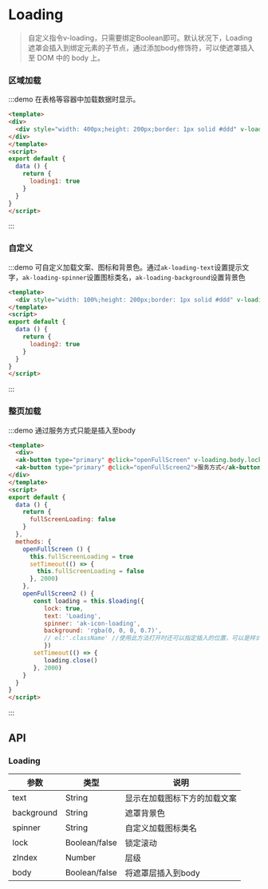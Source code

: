 <!-- Created by 337547038 on 2018/8/31 0031. -->
<script>
export default {
  data () {
    return {
      loading1: true,
      loading2: true,
      fullScreenLoading: false
    }
  },
  methods: {
    openFullScreen () {
      this.fullScreenLoading = true
      setTimeout(() => {
        this.fullScreenLoading = false
      }, 2000)
    },
    openFullScreen2 () {
      const loading = this.$loading({
        lock: true,
        text: 'Loading',
        spinner: 'ak-icon-loading',
        background: 'rgba(0, 0, 0, 0.7)'
      })
      setTimeout(() => {
        loading.close()
      }, 2000)
    }
  }
}
</script>
# Loading

> 自定义指令v-loading，只需要绑定Boolean即可。默认状况下，Loading 遮罩会插入到绑定元素的子节点，通过添加body修饰符，可以使遮罩插入至 DOM 中的 body 上。

### 区域加载

:::demo 在表格等容器中加载数据时显示。
```html
<template>
<div>
  <div style="width: 400px;height: 200px;border: 1px solid #ddd" v-loading="loading1">容器区域</div>
</div>
</template>
<script>
export default {
  data () {
    return {
      loading1: true
    }
  }
}
</script>

```
:::

### 自定义
:::demo 可自定义加载文案、图标和背景色。通过`ak-loading-text`设置提示文字，`ak-loading-spinner`设置图标类名，`ak-loading-background`设置背景色
```html
<template>
  <div style="width: 100%;height: 200px;border: 1px solid #ddd" v-loading="loading2" ak-loading-text="玩命加载中.." ak-loading-spinner="ak-icon-loading" ak-loading-background="rgba(0, 0, 0, 0.8)">容器区域</div>
</template>
<script>
export default {
  data () {
    return {
      loading2: true
    }
  }
}
</script>

```
:::

### 整页加载
:::demo 通过服务方式只能是插入至body
```html
<template>
  <div>
  <ak-button type="primary" @click="openFullScreen" v-loading.body.lock="fullScreenLoading">加载</ak-button>
  <ak-button type="primary" @click="openFullScreen2">服务方式</ak-button>
</div>
</template>
<script>
export default {
  data () {
    return {
      fullScreenLoading: false
    }
  },
  methods: {
    openFullScreen () {
      this.fullScreenLoading = true
      setTimeout(() => {
        this.fullScreenLoading = false
      }, 2000)
    },
    openFullScreen2 () {
       const loading = this.$loading({
          lock: true,
          text: 'Loading',
          spinner: 'ak-icon-loading',
          background: 'rgba(0, 0, 0, 0.7)',
          // el:'.className' //使用此方法打开时还可以指定插入的位置，可以是样式或id
          })
       setTimeout(() => {
          loading.close()
       }, 2000)
    }
  }
}
</script>
```
:::

## API
### Loading
|参数|类型|说明|
|-|-|-|
|text           | String         |显示在加载图标下方的加载文案|
|background     | String         |遮罩背景色|
|spinner        | String         |自定义加载图标类名|
|lock           | Boolean/false  |锁定滚动|
|zIndex         | Number         |层级|
|body           | Boolean/false  |将遮罩层插入到body|
